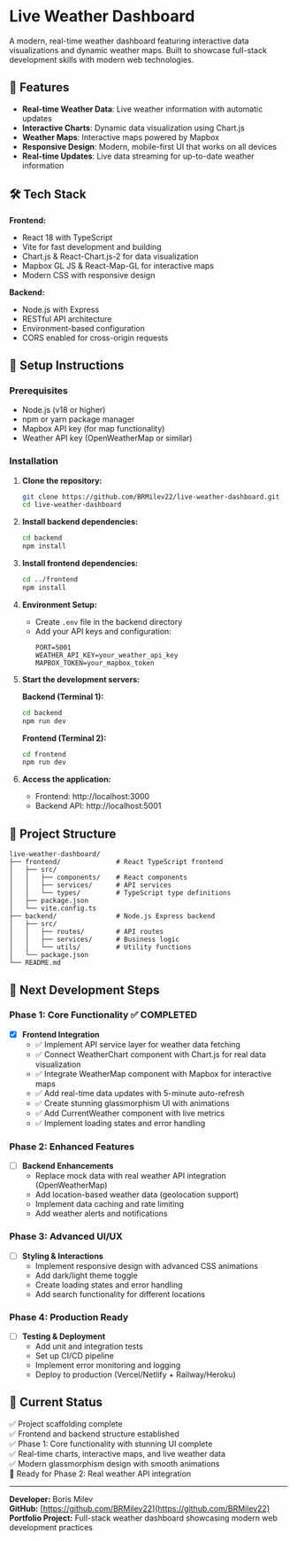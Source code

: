 # Live Weather Dashboard

A modern, real-time weather dashboard featuring interactive data visualizations and dynamic weather maps. Built to showcase full-stack development skills with modern web technologies.

## 🌟 Features

- **Real-time Weather Data**: Live weather information with automatic updates
- **Interactive Charts**: Dynamic data visualization using Chart.js
- **Weather Maps**: Interactive maps powered by Mapbox
- **Responsive Design**: Modern, mobile-first UI that works on all devices
- **Real-time Updates**: Live data streaming for up-to-date weather information

## 🛠️ Tech Stack

**Frontend:**
- React 18 with TypeScript
- Vite for fast development and building
- Chart.js & React-Chart.js-2 for data visualization
- Mapbox GL JS & React-Map-GL for interactive maps
- Modern CSS with responsive design

**Backend:**
- Node.js with Express
- RESTful API architecture  
- Environment-based configuration
- CORS enabled for cross-origin requests

## 🚀 Setup Instructions

### Prerequisites
- Node.js (v18 or higher)
- npm or yarn package manager
- Mapbox API key (for map functionality)
- Weather API key (OpenWeatherMap or similar)

### Installation

1. **Clone the repository:**
   ```bash
   git clone https://github.com/BRMilev22/live-weather-dashboard.git
   cd live-weather-dashboard
   ```

2. **Install backend dependencies:**
   ```bash
   cd backend
   npm install
   ```

3. **Install frontend dependencies:**
   ```bash
   cd ../frontend
   npm install
   ```

4. **Environment Setup:**
   - Create `.env` file in the backend directory
   - Add your API keys and configuration:
     ```
     PORT=5001
     WEATHER_API_KEY=your_weather_api_key
     MAPBOX_TOKEN=your_mapbox_token
     ```

5. **Start the development servers:**
   
   **Backend (Terminal 1):**
   ```bash
   cd backend
   npm run dev
   ```
   
   **Frontend (Terminal 2):**
   ```bash
   cd frontend
   npm run dev
   ```

6. **Access the application:**
   - Frontend: http://localhost:3000
   - Backend API: http://localhost:5001

## 📁 Project Structure

```
live-weather-dashboard/
├── frontend/              # React TypeScript frontend
│   ├── src/
│   │   ├── components/    # React components
│   │   ├── services/      # API services
│   │   └── types/         # TypeScript type definitions
│   ├── package.json
│   └── vite.config.ts
├── backend/               # Node.js Express backend
│   ├── src/
│   │   ├── routes/        # API routes
│   │   ├── services/      # Business logic
│   │   └── utils/         # Utility functions
│   └── package.json
└── README.md
```

## 🎯 Next Development Steps

### Phase 1: Core Functionality ✅ COMPLETED
- [x] **Frontend Integration**
  - ✅ Implement API service layer for weather data fetching
  - ✅ Connect WeatherChart component with Chart.js for real data visualization
  - ✅ Integrate WeatherMap component with Mapbox for interactive maps
  - ✅ Add real-time data updates with 5-minute auto-refresh
  - ✅ Create stunning glassmorphism UI with animations
  - ✅ Add CurrentWeather component with live metrics
  - ✅ Implement loading states and error handling

### Phase 2: Enhanced Features
- [ ] **Backend Enhancements**
  - Replace mock data with real weather API integration (OpenWeatherMap)
  - Add location-based weather data (geolocation support)
  - Implement data caching and rate limiting
  - Add weather alerts and notifications

### Phase 3: Advanced UI/UX
- [ ] **Styling & Interactions**
  - Implement responsive design with advanced CSS animations
  - Add dark/light theme toggle
  - Create loading states and error handling
  - Add search functionality for different locations

### Phase 4: Production Ready
- [ ] **Testing & Deployment**
  - Add unit and integration tests
  - Set up CI/CD pipeline
  - Implement error monitoring and logging
  - Deploy to production (Vercel/Netlify + Railway/Heroku)

## 🚀 Current Status
✅ Project scaffolding complete  
✅ Frontend and backend structure established  
✅ Phase 1: Core functionality with stunning UI complete  
✅ Real-time charts, interactive maps, and live weather data  
✅ Modern glassmorphism design with smooth animations  
🔄 Ready for Phase 2: Real weather API integration

---

**Developer:** Boris Milev  
**GitHub:** [https://github.com/BRMilev22](https://github.com/BRMilev22)  
**Portfolio Project:** Full-stack weather dashboard showcasing modern web development practices